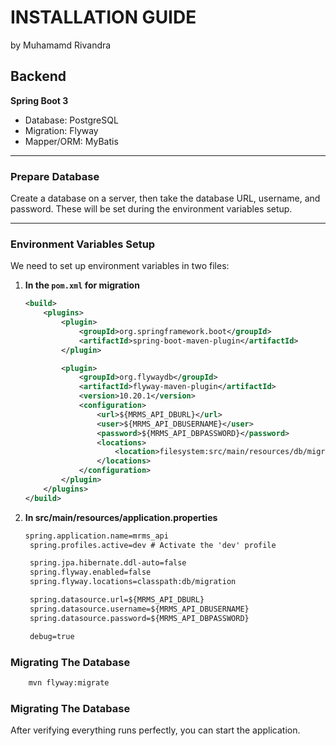 # INSTALLATION GUIDE

by Muhamamd Rivandra

## Backend

**Spring Boot 3**

- Database: PostgreSQL
- Migration: Flyway
- Mapper/ORM: MyBatis

---

### Prepare Database

Create a database on a server, then take the database URL, username, and password. These will be set during the environment variables setup.

---

### Environment Variables Setup

We need to set up environment variables in two files:

1. **In the `pom.xml` for migration**

   ```xml
   <build>
       <plugins>
           <plugin>
               <groupId>org.springframework.boot</groupId>
               <artifactId>spring-boot-maven-plugin</artifactId>
           </plugin>

           <plugin>
               <groupId>org.flywaydb</groupId>
               <artifactId>flyway-maven-plugin</artifactId>
               <version>10.20.1</version>
               <configuration>
                   <url>${MRMS_API_DBURL}</url>
                   <user>${MRMS_API_DBUSERNAME}</user>
                   <password>${MRMS_API_DBPASSWORD}</password>
                   <locations>
                       <location>filesystem:src/main/resources/db/migration</location>
                   </locations>
               </configuration>
           </plugin>
       </plugins>
   </build>
   ```

2. **In src/main/resources/application.properties**

   ```xml
   spring.application.name=mrms_api
    spring.profiles.active=dev # Activate the 'dev' profile

    spring.jpa.hibernate.ddl-auto=false
    spring.flyway.enabled=false
    spring.flyway.locations=classpath:db/migration

    spring.datasource.url=${MRMS_API_DBURL}
    spring.datasource.username=${MRMS_API_DBUSERNAME}
    spring.datasource.password=${MRMS_API_DBPASSWORD}

    debug=true

   ```

### Migrating The Database

```bash
    mvn flyway:migrate
```

### Migrating The Database

After verifying everything runs perfectly, you can start the application.
